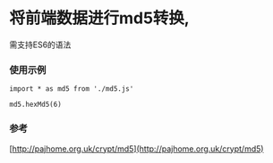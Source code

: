 # 将前端数据进行md5转换,
需支持ES6的语法
### 使用示例
``` 
import * as md5 from './md5.js'

md5.hexMd5(6)
```
### 参考
[http://pajhome.org.uk/crypt/md5](http://pajhome.org.uk/crypt/md5)
